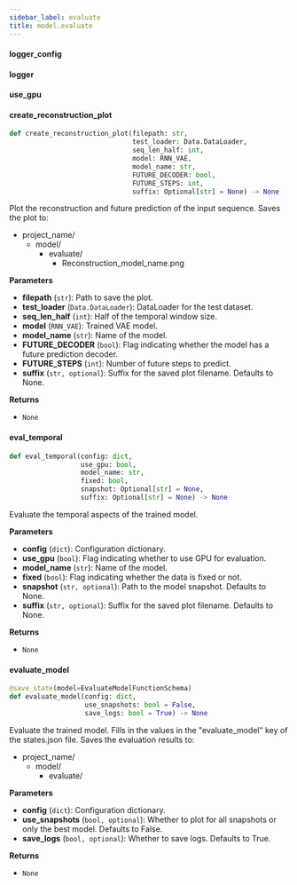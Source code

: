 ```yaml
---
sidebar_label: evaluate
title: model.evaluate
---
```


#### logger\_config

#### logger

#### use\_gpu

#### create\_reconstruction\_plot

```python
def create_reconstruction_plot(filepath: str,
                               test_loader: Data.DataLoader,
                               seq_len_half: int,
                               model: RNN_VAE,
                               model_name: str,
                               FUTURE_DECODER: bool,
                               FUTURE_STEPS: int,
                               suffix: Optional[str] = None) -> None
```

Plot the reconstruction and future prediction of the input sequence.
Saves the plot to:
- project_name/
    - model/
        - evaluate/
            - Reconstruction_model_name.png

**Parameters**

* **filepath** (`str`): Path to save the plot.
* **test_loader** (`Data.DataLoader`): DataLoader for the test dataset.
* **seq_len_half** (`int`): Half of the temporal window size.
* **model** (`RNN_VAE`): Trained VAE model.
* **model_name** (`str`): Name of the model.
* **FUTURE_DECODER** (`bool`): Flag indicating whether the model has a future prediction decoder.
* **FUTURE_STEPS** (`int`): Number of future steps to predict.
* **suffix** (`str, optional`): Suffix for the saved plot filename. Defaults to None.

**Returns**

* `None`

#### eval\_temporal

```python
def eval_temporal(config: dict,
                  use_gpu: bool,
                  model_name: str,
                  fixed: bool,
                  snapshot: Optional[str] = None,
                  suffix: Optional[str] = None) -> None
```

Evaluate the temporal aspects of the trained model.

**Parameters**

* **config** (`dict`): Configuration dictionary.
* **use_gpu** (`bool`): Flag indicating whether to use GPU for evaluation.
* **model_name** (`str`): Name of the model.
* **fixed** (`bool`): Flag indicating whether the data is fixed or not.
* **snapshot** (`str, optional`): Path to the model snapshot. Defaults to None.
* **suffix** (`str, optional`): Suffix for the saved plot filename. Defaults to None.

**Returns**

* `None`

#### evaluate\_model

```python
@save_state(model=EvaluateModelFunctionSchema)
def evaluate_model(config: dict,
                   use_snapshots: bool = False,
                   save_logs: bool = True) -> None
```

Evaluate the trained model.
Fills in the values in the &quot;evaluate_model&quot; key of the states.json file.
Saves the evaluation results to:
- project_name/
    - model/
        - evaluate/

**Parameters**

* **config** (`dict`): Configuration dictionary.
* **use_snapshots** (`bool, optional`): Whether to plot for all snapshots or only the best model. Defaults to False.
* **save_logs** (`bool, optional`): Whether to save logs. Defaults to True.

**Returns**

* `None`

